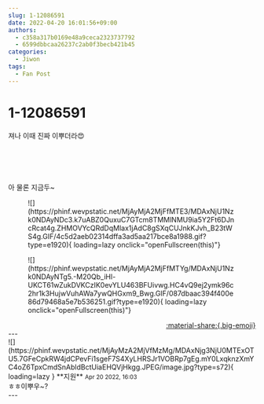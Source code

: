 ```yaml
---
slug: 1-12086591
date: 2022-04-20 16:01:56+09:00
authors:
  - c358a317b0169e48a9ceca2323737792
  - 6599dbbcaa26237c2ab0f3becb421b45
categories:
  - Jiwon
tags:
  - Fan Post
---
```


# 1-12086591

<div class="post-container" markdown="1">
<div class="content-container md-sidebar__scrollwrap" markdown="1">

져나 이때 진짜 이뿌더라😍<br><br><br><br><br><br>아 물론 지금두~
<figure markdown="1">
![](https://phinf.wevpstatic.net/MjAyMjA2MjFfMTE3/MDAxNjU1Nzk0NDAyNDc3.k7uABZ0QuxuC7GTcm8TMMlNMU9ia5Y2Ft6DJncRcat4g.ZHMOVYcQRdDqMlax1jAdC8gSXqCUJnkKJvh_B23tWS4g.GIF/4c5d2aeb02314dffa3ad5aa217bce8a1988.gif?type=e1920){ loading=lazy onclick="openFullscreen(this)"}
</figure>

<figure markdown="1">
![](https://phinf.wevpstatic.net/MjAyMjA2MjFfMTYg/MDAxNjU1Nzk0NDAyNTg5.-M20Qb_iHl-UKCT61wZukDVKCzIK0evYLU463BFUivwg.HC4vQ9ej2ymk96c2hr1k3HujwVuhAWa7ywQHGxm9_Bwg.GIF/087dbaac394f400e86d79468a5e7b536251.gif?type=e1920){ loading=lazy onclick="openFullscreen(this)"}
</figure>


</div>
</div>

<div style="text-align: right;" markdown="1">
<a href="https://weverse.io/fromis9/fanpost/1-12086591" style="text-align: right;">:material-share:{.big-emoji}</a>
</div>
---

<div class="comments-container md-sidebar__scrollwrap" markdown="1">
<div class="comment" markdown="1">
<div class='id-container' markdown="1">
![](https://phinf.wevpstatic.net/MjAyMzA2MjVfMzMg/MDAxNjg3NjU0MTExOTU5.7GFeCpkRW4jdCPevFi1sgeF7S4XyLHRSJr1VOBRp7gEg.mY0LxqknzXmYC4oZ6TpxCmdSnAbldBctUiaEHQVjHkgg.JPEG/image.jpg?type=s72){ loading=lazy }
**<span class="artist">지원</span>** <small>Apr 20 2022, 16:03</small><br>
</div>
<div class='comment-body' markdown="1">
ㅎㅎ이뿌우~?
</div>
</div>
</div>
---
